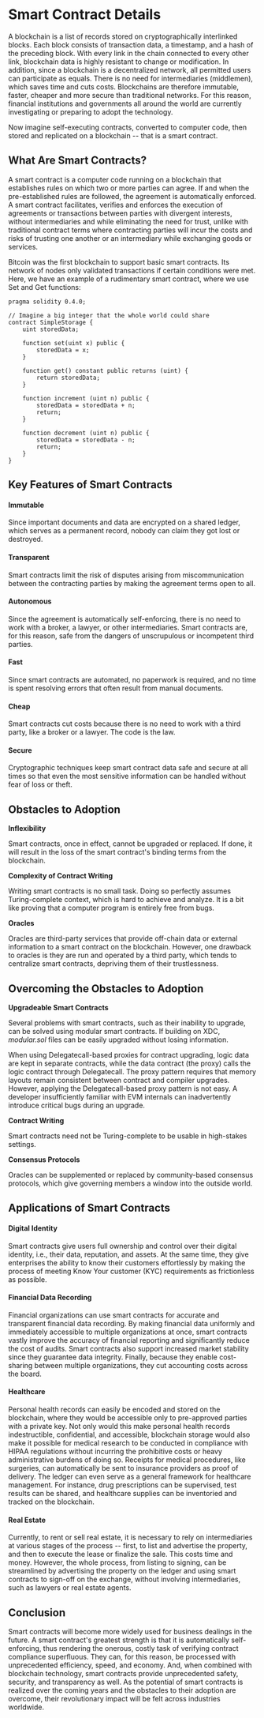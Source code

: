 # Smart Contract Details

A blockchain is a list of records stored on cryptographically interlinked blocks. Each block consists of transaction data, a timestamp, and a hash of the preceding block. With every link in the chain connected to every other link, blockchain data is highly resistant to change or modification. In addition, since a blockchain is a decentralized network, all permitted users can participate as equals. There is no need for intermediaries (middlemen), which saves time and cuts costs. Blockchains are therefore immutable, faster, cheaper and more secure than traditional networks. For this reason, financial institutions and governments all around the world are currently investigating or preparing to adopt the technology.

Now imagine self-executing contracts, converted to computer code, then stored and replicated on a blockchain -- that is a smart contract.&#x20;

## **What Are Smart Contracts?**

A smart contract is a computer code running on a blockchain that establishes rules on which two or more parties can agree. If and when the pre-established rules are followed, the agreement is automatically enforced. A smart contract facilitates, verifies and enforces the execution of agreements or transactions between parties with divergent interests, without intermediaries and while eliminating the need for trust, unlike with traditional contract terms where contracting parties will incur the costs and risks of trusting one another or an intermediary while exchanging goods or services.

Bitcoin was the first blockchain to support basic smart contracts. Its network of nodes only validated transactions if certain conditions were met. Here, we have an example of a rudimentary smart contract, where we use Set and Get functions:

```solidity
pragma solidity 0.4.0;

// Imagine a big integer that the whole world could share
contract SimpleStorage {
    uint storedData;
    
    function set(uint x) public {
        storedData = x;
    }

    function get() constant public returns (uint) {
        return storedData;
    }

    function increment (uint n) public {
        storedData = storedData + n;
        return;
    }

    function decrement (uint n) public {
        storedData = storedData - n;
        return;
    }
}
```

## **Key Features of Smart Contracts**

#### Immutable

Since important documents and data are encrypted on a shared ledger, which serves as a permanent record, nobody can claim they got lost or destroyed.

#### Transparent

Smart contracts limit the risk of disputes arising from miscommunication between the contracting parties by making the agreement terms open to all.

#### Autonomous

Since the agreement is automatically self-enforcing, there is no need to work with a broker, a lawyer, or other intermediaries. Smart contracts are, for this reason, safe from the dangers of unscrupulous or incompetent third parties.

#### Fast

Since smart contracts are automated, no paperwork is required, and no time is spent resolving errors that often result from manual documents.

#### Cheap

Smart contracts cut costs because there is no need to work with a third party, like a broker or a lawyer. The code is the law.

#### Secure

Cryptographic techniques keep smart contract data safe and secure at all times so that even the most sensitive information can be handled without fear of loss or theft.

## **Obstacles to Adoption**

**Inflexibility**

Smart contracts, once in effect, cannot be upgraded or replaced. If done, it will result in the loss of the smart contract's binding terms from the blockchain.

**Complexity of Contract Writing**

Writing smart contracts is no small task. Doing so perfectly assumes Turing-complete context, which is hard to achieve and analyze. It is a bit like proving that a computer program is entirely free from bugs.

**Oracles**

Oracles are third-party services that provide off-chain data or external information to a smart contract on the blockchain. However, one drawback to oracles is they are run and operated by a third party, which tends to centralize smart contracts, depriving them of their trustlessness.

## **Overcoming the Obstacles to Adoption**

**Upgradeable Smart Contracts**

Several problems with smart contracts, such as their inability to upgrade, can be solved using modular smart contracts. If building on XDC, _modular.sol_ files can be easily upgraded without losing information.

When using Delegatecall-based proxies for contract upgrading, logic data are kept in separate contracts, while the data contract (the proxy) calls the logic contract through Delegatecall. The proxy pattern requires that memory layouts remain consistent between contract and compiler upgrades. However, applying the Delegatecall-based proxy pattern is not easy. A developer insufficiently familiar with EVM internals can inadvertently introduce critical bugs during an upgrade.

**Contract Writing**

Smart contracts need not be Turing-complete to be usable in high-stakes settings.

**Consensus Protocols**

Oracles can be supplemented or replaced by community-based consensus protocols, which give governing members a window into the outside world.

## **Applications of Smart Contracts**

#### Digital Identity

Smart contracts give users full ownership and control over their digital identity, i.e., their data, reputation, and assets. At the same time, they give enterprises the ability to know their customers effortlessly by making the process of meeting Know Your customer (KYC) requirements as frictionless as possible.

#### Financial Data Recording

Financial organizations can use smart contracts for accurate and transparent financial data recording. By making financial data uniformly and immediately accessible to multiple organizations at once, smart contracts vastly improve the accuracy of financial reporting and significantly reduce the cost of audits. Smart contracts also support increased market stability since they guarantee data integrity. Finally, because they enable cost-sharing between multiple organizations, they cut accounting costs across the board.

#### Healthcare

Personal health records can easily be encoded and stored on the blockchain, where they would be accessible only to pre-approved parties with a private key. Not only would this make personal health records indestructible, confidential, and accessible, blockchain storage would also make it possible for medical research to be conducted in compliance with HIPAA regulations without incurring the prohibitive costs or heavy administrative burdens of doing so. Receipts for medical procedures, like surgeries, can automatically be sent to insurance providers as proof of delivery. The ledger can even serve as a general framework for healthcare management. For instance, drug prescriptions can be supervised, test results can be shared, and healthcare supplies can be inventoried and tracked on the blockchain.&#x20;

#### Real Estate

Currently, to rent or sell real estate, it is necessary to rely on intermediaries at various stages of the process -- first, to list and advertise the property, and then to execute the lease or finalize the sale. This costs time and money. However, the whole process, from listing to signing, can be streamlined by advertising the property on the ledger and using smart contracts to sign-off on the exchange, without involving intermediaries, such as lawyers or real estate agents.

## **Conclusion**

Smart contracts will become more widely used for business dealings in the future. A smart contract's greatest strength is that it is automatically self-enforcing, thus rendering the onerous, costly task of verifying contract compliance superfluous. They can, for this reason, be processed with unprecedented efficiency, speed, and economy. And, when combined with blockchain technology, smart contracts provide unprecedented safety, security, and transparency as well. As the potential of smart contracts is realized over the coming years and the obstacles to their adoption are overcome, their revolutionary impact will be felt across industries worldwide.
